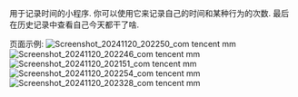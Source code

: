 用于记录时间的小程序.
你可以使用它来记录自己的时间和某种行为的次数.
最后在历史记录中查看自己今天都干了啥.

页面示例:
![Screenshot_20241120_202250_com tencent mm](https://github.com/user-attachments/assets/8bc43852-98ec-4985-83ee-a9f43c9f3871)
![Screenshot_20241120_202246_com tencent mm](https://github.com/user-attachments/assets/221d5918-af51-4964-8111-25f61db6b762)
![Screenshot_20241120_202151_com tencent mm](https://github.com/user-attachments/assets/a89edd52-c563-44d1-a240-db449c336bff)
![Screenshot_20241120_202254_com tencent mm](https://github.com/user-attachments/assets/77474f92-c7f1-488e-b333-600e57493eb8)
![Screenshot_20241120_202328_com tencent mm](https://github.com/user-attachments/assets/d04e95f3-aa96-4dca-aa11-bc0ce4439137)
